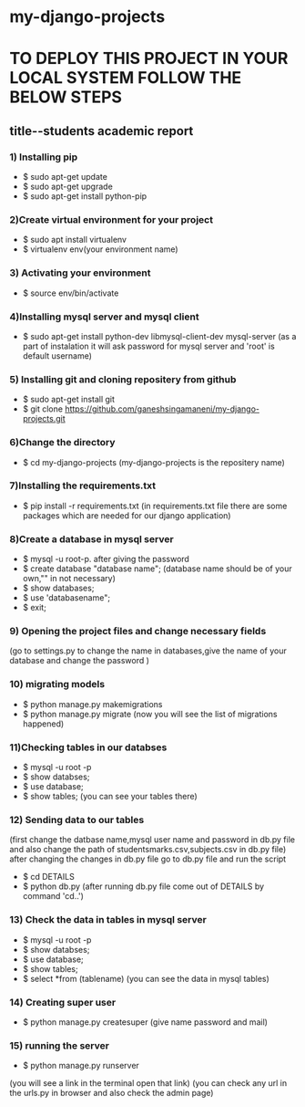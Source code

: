 # my-django-projects

# TO DEPLOY THIS PROJECT IN YOUR LOCAL SYSTEM FOLLOW THE BELOW STEPS

## title--students academic report

### 1) Installing pip
 * $ sudo apt-get update
 * $ sudo apt-get upgrade
 * $ sudo apt-get install python-pip

### 2)Create virtual environment for your project
 * $ sudo apt install virtualenv
 * $ virtualenv env(your environment name)

### 3) Activating  your environment
 * $ source env/bin/activate

### 4)Installing mysql server and mysql client
 * $ sudo apt-get install python-dev libmysql-client-dev mysql-server
 (as a part of instalation it will ask password for mysql server and 'root' is default username)

### 5) Installing git and cloning repositery from github
 * $ sudo apt-get install git
 * $ git clone https://github.com/ganeshsingamaneni/my-django-projects.git

### 6)Change the directory
 * $ cd my-django-projects
  (my-django-projects is the repositery name)

### 7)Installing the requirements.txt
 * $ pip install -r requirements.txt
  (in requirements.txt file there are some packages which are needed for our django application)

### 8)Create a database in mysql server
 * $ mysql -u root-p.
  after giving the password
 * $ create database "database name";
  (database name should be of your own,"" in not necessary)
 * $ show databases;
 * $ use 'databasename";
 * $ exit;

### 9) Opening the project files and change necessary fields
 (go to settings.py to change the  name in databases,give the name of your database and change the password )

### 10) migrating models
 * $ python manage.py makemigrations
 * $ python manage.py migrate
  (now you will see the list of migrations happened)

### 11)Checking tables in our databses
 * $ mysql -u root -p
 * $ show databses;
 * $ use database;
 * $ show tables;
 (you can see your tables there)

### 12) Sending data to our tables
 (first change the datbase name,mysql user name and password in db.py file and also change the path of studentsmarks.csv,subjects.csv in   db.py file)
 after changing the changes in db.py file go to db.py file and run the script
 * $ cd DETAILS
 * $ python db.py
 (after running db.py file come out of DETAILS by command 'cd..')
 
### 13) Check the data in tables in mysql server 
 
 * $ mysql -u root -p
 * $ show databses;
 * $ use database;
 * $ show tables; 
 * $ select *from (tablename)
  (you can see the data in mysql tables)


### 14) Creating super user
 * $ python manage.py createsuper
  (give name password and mail)

### 15) running the server
 * $ python manage.py runserver
 
 
 (you will see a link in the terminal open that link)
 (you can check any url in the urls.py in browser and also check the admin page)


